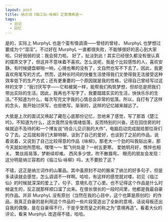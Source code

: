 ```yaml
---
layout: post
title: 纳兰词《临江仙·咏柳》之意境再造～
tags:
  - 日记
  - 回忆
---
```

是的，实际上 MurphyL 也是个蛮有情调滴——曾经的曾经， MurphyL 也梦想过要成为个“湿淫”。不过好在 MurphyL 一直都很失败，不能够很好的恶心到大家啦。只好弱弱的说：我会努力啦。
好了，扯淡到此！其实已经很久都没有很认真的摆弄文字了，但这并不意味着不喜欢。怎么说呢，我是个比较感性的人，喜欢安静。有时候键盘噼啪一响，心境也蓦的没有了，文自然也写不下去了。因此，我更喜欢用笔写的方式。然而，这种长时间的快餐生活使得我们又使得我无法接受这种效率低下的生产方式；还有更重要的一个原因就是我的性格，记得自己曾经写过这样的文字：“我讨厌写字——它和被窝一样，能帮我们构筑梦想，但却总是把我们带出实际的生活。因此，我再也不写字了，我要踏踏实实的生活，快快乐乐的生活。”不知道为什么，每次写完文字我的心情总会异常的低落。所以，自打有了这样的念头，我开始讨厌写，也拒绝写。渐渐的，这样的记忆越来越远了。

大抵是上次的面试又唤起了藏在心底那份记忆，忽地来了感觉，写了那首《楚江吟》。不知道为什么，这次竟然没有情绪低落，反而特别的兴奋。还在回住房的时候就迫不及待的和一个博友说“待会儿见识我的大作”，电脑启动完成就给那位哥们 Q 了去。之后就和哥们大聊特聊，谈到了自己的爱好，也谈到了之前的作品。说着说着，又说到了自己比较得意的作品《咏柳》。那老大一个劲的叫我贴出来，那今天就如他所愿啦。嘿嘿～～
 絮飞何处是？一树五更寒。
 爱她明月好，憔悴也相关。
 繁丝摇易落，梦断续却难。
 西风多少恨，吹不散眉弯。
眼亮的朋友会发现：这分明是纳兰容若的《临江仙·咏柳》吗，太不要脸了这？

不错，这正是纳兰词作的山寨品。其中虽原封不动的搬来了纳兰的好多句子，但是多读读就会感觉，怎么调调不一样啊。哈哈，有这样的感觉就对喽。初见《临江仙》的时候就深深的爱上了，句子、意境扎在了心里。也不记得这个作品是什么时候诞生的，反正就那样顺口溜了出来。在很长很长的一段时间里，他都是我最自豪的作品。并非 MurphyL 没有原创（当然在我的心目中，这个也算是原创的）的作品，我真正自豪的是利用这个作品的一些片段营造出了全新的意境，话说母板还出自我的偶像，是在自豪得不行，于是乎堂而皇之的称之为“意境再造”。看着大伙的评论，看来 MurphyL 改造得不错，哈哈。
